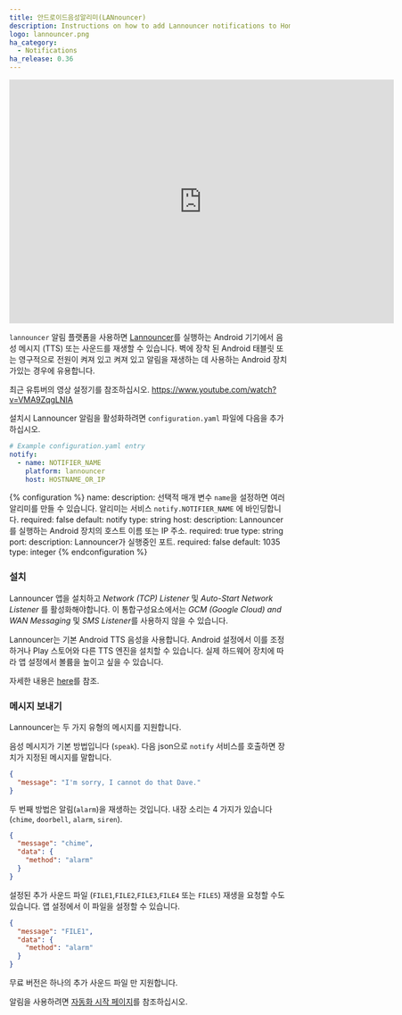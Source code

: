```yaml
---
title: 안드로이드음성알리미(LANnouncer)
description: Instructions on how to add Lannouncer notifications to Home Assistant.
logo: lannouncer.png
ha_category:
  - Notifications
ha_release: 0.36
---
```


<iframe width="690" height="437" src="https://www.youtube.com/embed/VMA9ZqgLNIA" frameborder="0" allow="accelerometer; autoplay; encrypted-media; gyroscope; picture-in-picture" allowfullscreen></iframe>

`lannouncer` 알림 플랫폼을 사용하면 [Lannouncer](https://www.keybounce.com/lannouncer/)를 실행하는 Android 기기에서 음성 메시지 (TTS) 또는 사운드를 재생할 수 있습니다. 벽에 장착 된 Android 태블릿 또는 영구적으로 전원이 켜져 있고 켜져 있고 알림을 재생하는 데 사용하는 Android 장치가있는 경우에 유용합니다. 

최근 유튜버의 영상 설정기를 참조하십시오. https://www.youtube.com/watch?v=VMA9ZqgLNIA

설치시 Lannouncer 알림을 활성화하려면 `configuration.yaml` 파일에 다음을 추가하십시오.



```yaml
# Example configuration.yaml entry
notify:
  - name: NOTIFIER_NAME
    platform: lannouncer
    host: HOSTNAME_OR_IP
```

{% configuration %}
name:
  description: 선택적 매개 변수 `name`을 설정하면 여러 알리미를 만들 수 있습니다. 알리미는 서비스 `notify.NOTIFIER_NAME` 에 바인딩합니다.
  required: false
  default: notify
  type: string
host:
  description: Lannouncer를 실행하는 Android 장치의 호스트 이름 또는 IP 주소.
  required: true
  type: string
port:
  description: Lannouncer가 실행중인 포트.
  required: false
  default: 1035
  type: integer
{% endconfiguration %}

### 설치

Lannouncer 앱을 설치하고 *Network (TCP) Listener* 및 *Auto-Start Network Listener* 를 활성화해야합니다. 이 통합구성요소에서는 *GCM (Google Cloud) and WAN Messaging* 및 *SMS Listener*를 사용하지 않을 수 있습니다.

Lannouncer는 기본 Android TTS 음성을 사용합니다. Android 설정에서 이를 조정하거나 Play 스토어와 다른 TTS 엔진을 설치할 수 있습니다. 실제 하드웨어 장치에 따라 앱 설정에서 볼륨을 높이고 싶을 수 있습니다.

자세한 내용은 [here](https://www.keybounce.com/lannouncer/configuring-lannouncer/)를 참조. 

### 메시지 보내기

Lannouncer는 두 가지 유형의 메시지를 지원합니다.

음성 메시지가 기본 방법입니다 (`speak`). 다음 json으로 `notify` 서비스를 호출하면 장치가 지정된 메시지를 말합니다.

```json
{
  "message": "I'm sorry, I cannot do that Dave."
}
```

두 번째 방법은 알림(`alarm`)을 재생하는 것입니다. 내장 소리는 4 가지가 있습니다 (`chime`, `doorbell`, `alarm`, `siren`).

```json
{
  "message": "chime",
  "data": {
    "method": "alarm"
  }
}
```

설정된 추가 사운드 파일 (`FILE1`,`FILE2`,`FILE3`,`FILE4` 또는 `FILE5`) 재생을 요청할 수도 있습니다. 앱 설정에서 이 파일을 설정할 수 있습니다.

```json
{
  "message": "FILE1",
  "data": {
    "method": "alarm"
  }
}
```

<div class='note info'>
 무료 버전은 하나의 추가 사운드 파일 만 지원합니다.
</div>

알림을 사용하려면 [자동화 시작 페이지](/getting-started/automation/)를 참조하십시오.
